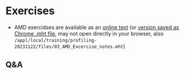# Exercises

-   AMD exercidses are available as an [online text](https://hackmd.io/@sfantao/lumi-hackathon-krakow-nov2023)
    (or [version saved as Chrome .mht file](https://462000265.lumidata.eu/profiling-20231122/files/03_AMD_Excercise_notes.mht),
    may not open directly in your browser, also
    `/appl/local/training/profiling-20231122/files/03_AMD_Excercise_notes.mht`)

<!--
-   Files for the exercises are available in 
    `/appl/local/training/profiling-20231122/files/exercises-profiling-20230423.tar.gz`

-   Exercises from HPE are available in
    `/appl/local/training/profiling-20231122/files/05_Exercises_HPE.pdf`

-   AMD exercidses are available as an [online text](https://hackmd.io/@gmarkoma/rkPbZqNMn)
    ([local web copy(PDF)](https://462000265.lumidata.eu/profiling-20231122/files/LUMI-G_Pre-Hackathon-AMD.pdf))
    or as `/appl/local/training/profiling-20231122/files/05_LUMI-G_Pre-Hackathon-AMD.pdf`

-   Extra software that was made available by AMD is available in
    `/appl/local/training/profiling-20231122/files/software-profiling-20230423.tar.gz`.
    As the configuration of LUMI is continuously evolving, this software may not work anymore.
-->

## Q&A

<!--
!!! info
    __AMD Exercises__

    You can find the instructions in [this HackMD document](https://hackmd.io/@gmarkoma/rkPbZqNMn)

    To run slurm jobs, set the necessary variables for this course by `source /project/project_465000502/exercises/HPE/lumi_g.sh`
    Note however that this script is for the reservation made for the course and needs to be adapted afterwards.


!!! info
    __HPE Exercises__

    -   Exercise notes and files including pdf and Readme with instructions on LUMI are in the `exercises/HPE`
        subdirectory after untarring the files for the exercises.
    -   General examples
    	-   Directories: openacc-mpi-demos, BabelStream
    	–   Try different parallel offload programming models (OpenACC, OpenMP, HIP) and examples
    -   Tests based on the HIMENO benchmark
    	-   Directory: cray_acc_debug
    	-   Directory: compiler_listings

    -   In some exercises you have source additional files to load the right modules necessary, check the README file.

    -   Follow the Readme.md files in each subfolder


1.  I am stuck on the first AMD one.
    -   I can compile the nbody-orig, and it runs without srun. With srun, it dies with `"hipErrorNoBinaryForGpu: Unable to find code object for all current devices!"`
    -   What does the `-DSHMOO` flag mean for the hip compiler?
    -   If I run `rocprof --stats nbody-orig 65536` (no srun), it dies with `Exception: Could not run command: "rocminfo"`

    **Answer**

    -   Please add `--offload-arch=gfx90a` in the compilation. 
      
        ```
        hipcc --offload-arch=gfx90a -I../ -DSHMOO nbody-orig.cpp -o nbody-orig
        ```
    
    -   `-D` is the compiler flag for a C language family compiler to define a symbol for the preprocessor.

2.  I did not get if Omnitrace is available from a module on LUMI or not, sorry! Should I install it?

    **Answer**
    
    No official module currently that fits nicely in the software stack, but for the exercises you can use

    ```
    module use /project/project_465000502/software/omnitrace192/share/modulefiles/
    module load omnitrace/1.9.2
    ```

3.  How can i get access to omniperf on LUMI?

    **Answer**

    ```
    module use /project/project_465000502/software/omnitrace192/share/modulefiles/
    module load omnitrace/1.9.2
    ```
    ```
    module load cray-python
    module use /project/project_465000502/software/omniperf108/modules
    module load omniperf
    export ROOFLINE_BIN=/project/project_465000502/software/omniperf108/bin/utils/rooflines/roofline-sle15sp3-mi200-rocm5
    ```
    
    No plans to have it officially available due to the security issues mentioned earlier in this document.


4.  I'm having a problem with perftools and OpenACC code

    ```
    Instrumented code exits with "pat[WARNING][0]: abort process 72108 because of signal 6 ..."
    ```

    This happens both with "perftools-lite-gpu" as well as with "perftools" + "pat_build". Uninstrumented code works fine.
        
    -   Can you try the latest perftools modules. You will have to unload them (including perftools-base) and reload the newer ones 

    Same with perftools-base/23.03.0
     
    -   Could you share the code? 

    Simple heat-equation toy code: https://github.com/cschpc/heat-equation
    I was using the "3d/openacc/fortran" version

    -   I've tried with the following steps:

        ```
        git clone https://github.com/cschpc/heat-equation
        cd heat-equation/3d/openacc/fortran
        module load PrgEnv-cray
        module swap cce cce/15.0.1 # better use always the newest compiler
        module load craype-accel-amd-gfx90a rocm
        module load perftools-lite-gpu
        make COMP=cray
        srun -n 1 --gres=gpu:8 ./heat_openacc
        ```
        
        And got the error... 

    -   I will file a ticket for that...
  
    -   **(Harvey)** Started to look at this, need to be sure the Fortran is valid first (checked: looks fine, the USEs have no circular chain). I'm sure I will run out of time so please put in the ticket.

5.  Can I use the cray compiler with rocprof?

    -   I tried with an example and it works, I assume it could depend on what you want to do.
    
    I would like to trace my application; I tried in the past but I did not manage to produce a .csv file for PERFETTO. I am trying again, 
    
    I used:
    
    ```
    module load craype-accel-amd-gfx90a
    CC -x hip -o vcopy vcopy.cpp -L/opt/rocm/lib/ -lamdhip64
    srun -n 1 rocprof --hip-trace ./vcopy 1048576 256
    ```

    I get some errors I can not understand, regarding a HSA table already existing. I added -t ${PWD} to use the current directory, I see the temporary directories created but I get the same error and the directories contain only some .txt files

    ```
    Traceback (most recent call last):
        File "/pfs/lustrep3/appl/lumi/SW/LUMI-22.08/G/EB/rocm/5.3.3/libexec/rocprofiler/tblextr.py", line 833, in <module>
        hsa_trace_found = fill_api_db('HSA', db, indir, 'hsa', HSA_PID, COPY_PID, kern_dep_list, {}, 0)
        File "/pfs/lustrep3/appl/lumi/SW/LUMI-22.08/G/EB/rocm/5.3.3/libexec/rocprofiler/tblextr.py", line 406, in fill_api_db
        table_handle = db.add_table(table_name, api_table_descr)
        File "/pfs/lustrep3/appl/lumi/SW/LUMI-22.08/G/EB/rocm/5.3.3/libexec/rocprofiler/sqlitedb.py", line 48, in add_table
        cursor.execute(stm)
    sqlite3.OperationalError: table HSA already exists 
        Profiling data corrupted: ' /users/bellenta/work_dir/rocm/rpl_data_230413_165341_47398/input_results_230413_165341/results.txt 
    ```
    I deleted a results.db present in the directory, and now I see a results.csv file together with others (however still errors in the logfile).. maybe there is a flag to overwrite

    
    -   This seems like rocprof get killes, can you provide the used command?

    `srun -N ${SLURM_NNODES} -n 4 rocprof -t ${PWD} --hip-trace --hsa-trace ./pw.x -i atom.in > atom.out.${SLURM_JOBID} 2>&`
            
    - Do you have the slides, you need to use a wrapper for multiple processes, could you try with 1 process?
    
    Before I was using the wrapper, and it wasn't working as well but I'll try again. However, now without the wrapper I see a different folder for each mpi rank and it reports an error regarding profiling data corruption, maybe something in the code... 
    
    -   Yes it is because is more than 1 process, if you try 1 process, it works, right? 
       
    yes! by launching with one process only, so no MPI distribution
    
    -   It needs the wrapper, I believe.

        ```
        WORK_DIR=${PWD}
        if [[ "$SLURM_PROCID" == 0 ]]; then
            rocprof -t ${WORK_DIR} --hsa-trace --hip-trace \
                    ./pw.x -i atom.in
        else
                    ./pw.x -i atom.in
        fi
        ```
         
    -   This will isntrument only process 0, it depends on what you want to do.

    This worked, thank you very much! I want to see data movements which should be the same for each MPI rank. Is it feasible to see all the GPUs together with rocprof?

    -   Omnitrace would be better 
                            
6.  Trying out some code of my own I get this error when running "MPIDI_CRAY_init: GPU_SUPPORT_ENABLED is requested, but GTL library is not linked", is this a compile time issue?

    **Answer**

    -   Are you using hipcc? add this:
       
        ```
        module load craype-accel-amd-gfx90a
        export MPICH_GPU_SUPPORT_ENABLED=1

        -I${MPICH_DIR}/include
        -L${MPICH_DIR}/lib -lmpi ${PE_MPICH_GTL_DIR_amd_gfx90a} ${PE_MPICH_GTL_LIBS_amd_gfx90a}
        ```

7.  Perftools information for HIP code is not very useful

    I was playing with simple C++ heat-equation toy code https://github.com/cschpc/heat-equation (3d/hip version), which launches kernels asynchronously. Pat_report shows all the time being spent in hipDeviceSynchronize, instead of the actual kernels:
    ```
    ||  56.9% |  7.172922 |   -- |    -- |    500.0 | hipDeviceSynchronize
    ...
    ||   0.0% |  0.001363 |   -- |    -- |    500.0 | hipKernel.evolve_interior_kernel
    ||   0.0% |  0.001353 |   -- |    -- |    500.0 | hipKernel.evolve_z_edges_kernel
    ||   0.0% |  0.001325 |   -- |    -- |    500.0 | hipKernel.evolve_x_edges_kernel
    ||   0.0% |  0.001306 |   -- |    -- |    500.0 | hipKernel.evolve_y_edges_kernel
    ```

    Is there way to get the time actually spent in kernels?
    
    -   Is this tracing? (`-w` flag for pat_build) You can also decide to mask a function (`-T` flag). Check man pat_build for more info.
    -   You can collect timeseries data (PAT_RT_SUMMARY=0) and view a timeline in apprentice2 and this can show kernels. 

    Thanks, with tracing and timeseries apprentice2 does not show Time Line but gives "Data server terminated" error

8.  Omnitrace-instrument seems to take ages to launch for the Jacobi example. Waitng about 10 mins now. Is it normal?

    -   I assume dynamic instrumentation? yes
    -   Do binary rewriting, I think the storage is not performing well
    
    Thanks. Is there somewhere I can read about what this dynamic instrumetation means vs (I guess) static? I am a newbie :-) 
    
    -   In the slides there is a command with `--simulate` that show sall the libraries that access the dynamic instrumentation and they are a lot, so the binary rewriting makes profiling accessing onlyt he required libraries which are minimal.
    
9.  I managed to get a roofline plot using the saxpy example, meaning that i can see the kernel "points" on the plot. However, i can't do the same with the `vcopy` example. I mean, it generates a report, so i guess that it works, but it does not show any point on the plot. Can you think of a reason about it? EDIT: because it doesn't have FP operation i guess... 

    -   Yes, vcopy has 0 FLOPs, check more the other things than roofline for vcopy
    
    I changed it to use dgemm
    
-->
